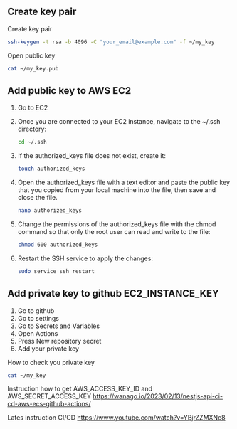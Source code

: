 ## Create key pair

Create key pair
```bash
ssh-keygen -t rsa -b 4096 -C "your_email@example.com" -f ~/my_key
```

Open public key
```bash
cat ~/my_key.pub
```

## Add public key to AWS EC2

1. Go to EC2
2. Once you are connected to your EC2 instance, navigate to the ~/.ssh directory:
   
    ```bash
    cd ~/.ssh
    ```
3. If the authorized_keys file does not exist, create it:
   
    ```bash
    touch authorized_keys
    ```

4. Open the authorized_keys file with a text editor and paste the public key that you copied from your local machine into the file, then save and close the file.

    ```bash
    nano authorized_keys
    ```

5. Change the permissions of the authorized_keys file with the chmod command so that only the root user can read and write to the file:

    ```bash
    chmod 600 authorized_keys
    ```

6. Restart the SSH service to apply the changes:

    ```bash
    sudo service ssh restart
    ```

## Add private key to github EC2_INSTANCE_KEY

1. Go to github
2. Go to settings
3. Go to Secrets and Variables
4. Open Actions 
5. Press New repository secret
6. Add your private key

How to check you private key

```bash
cat ~/my_key
```

Instruction how to get AWS_ACCESS_KEY_ID and AWS_SECRET_ACCESS_KEY
https://wanago.io/2023/02/13/nestjs-api-ci-cd-aws-ecs-github-actions/


Lates instruction CI/CD
https://www.youtube.com/watch?v=YBjrZZMXNe8